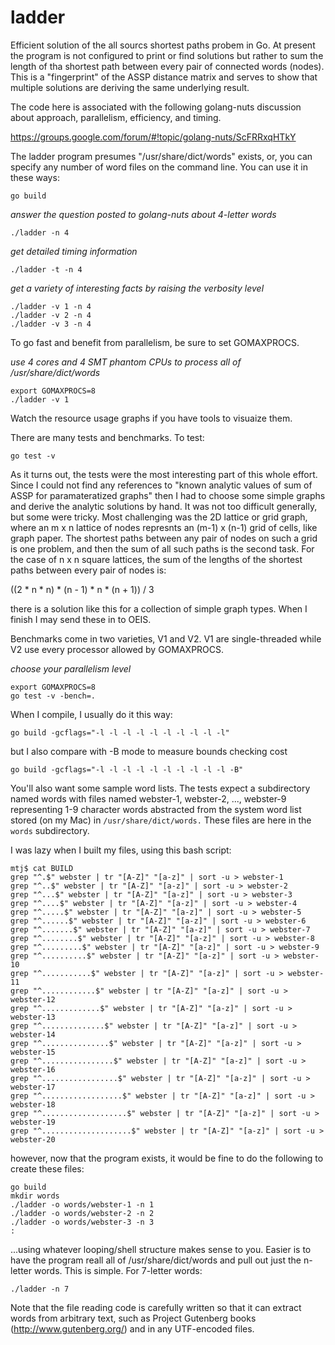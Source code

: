 ladder
======

Efficient solution of the all sourcs shortest paths probem in Go. At present the program is
not configured to print or find solutions but rather to sum the length of tha shortest path
between every pair of connected words (nodes). This is a "fingerprint" of the ASSP distance
matrix and serves to show that multiple solutions are deriving the same underlying result.

The code here is associated with 
the following golang-nuts discussion about approach, parallelism, efficiency, and timing.

https://groups.google.com/forum/#!topic/golang-nuts/ScFRRxqHTkY

The ladder program presumes "/usr/share/dict/words" exists, or, you can specify any number of word files on the command line. You can use it in these ways:

`go build`

_answer the question posted to golang-nuts about 4-letter words_

`./ladder -n 4`

_get detailed timing information_

`./ladder -t -n 4`

_get a variety of interesting facts by raising the verbosity level_


```
./ladder -v 1 -n 4
./ladder -v 2 -n 4
./ladder -v 3 -n 4
```

To go fast and benefit from parallelism, be sure to set GOMAXPROCS.

_use 4 cores and 4 SMT phantom CPUs to process all of /usr/share/dict/words_

```
export GOMAXPROCS=8
./ladder -v 1
```

Watch the resource usage graphs if you have tools to visuaize them.

There are many tests and benchmarks. To test:

```
go test -v
```

As it turns out, the tests were the most interesting part of this whole effort. Since I could not find any references to "known analytic values of sum of ASSP for paramateratized graphs" then I had to choose some simple graphs and derive the analytic solutions by hand. It was not too difficult generally, but some were tricky. Most challenging was the 2D lattice or grid graph, where an m x n lattice of nodes represnts an (m-1) x (n-1) grid of cells, like graph paper. The shortest paths between any pair of nodes on such a grid is one problem, and then the sum of all such paths is the second task. For the case of n x n square lattices, the sum of the lengths of the shortest paths between every pair of nodes is:

((2 * n * n) * (n - 1) * n * (n + 1)) / 3

there is a solution like this for a collection of simple graph types. When I finish I may send these in to OEIS.

Benchmarks come in two varieties, V1 and V2. V1 are single-threaded while V2 use every processor allowed by GOMAXPROCS.

_choose your parallelism level_

```
export GOMAXPROCS=8
go test -v -bench=.
```

When I compile, I usually do it this way:

`go build -gcflags="-l -l -l -l -l -l -l -l -l -l"`

but I also compare with -B mode to measure bounds checking cost

`go build -gcflags="-l -l -l -l -l -l -l -l -l -l -B"`

You'll also want some sample word lists. The tests expect a subdirectory named words with files 
named webster-1, webster-2, ..., webster-9 representing 1-9 character words abstracted from the 
system word list stored (on my Mac) in `/usr/share/dict/words.` These files are here in the `words` 
subdirectory.

I was lazy when I built my files, using this bash script:
```
mtj$ cat BUILD 
grep "^.$" webster | tr "[A-Z]" "[a-z]" | sort -u > webster-1
grep "^..$" webster | tr "[A-Z]" "[a-z]" | sort -u > webster-2
grep "^...$" webster | tr "[A-Z]" "[a-z]" | sort -u > webster-3
grep "^....$" webster | tr "[A-Z]" "[a-z]" | sort -u > webster-4
grep "^.....$" webster | tr "[A-Z]" "[a-z]" | sort -u > webster-5
grep "^......$" webster | tr "[A-Z]" "[a-z]" | sort -u > webster-6
grep "^.......$" webster | tr "[A-Z]" "[a-z]" | sort -u > webster-7
grep "^........$" webster | tr "[A-Z]" "[a-z]" | sort -u > webster-8
grep "^.........$" webster | tr "[A-Z]" "[a-z]" | sort -u > webster-9
grep "^..........$" webster | tr "[A-Z]" "[a-z]" | sort -u > webster-10
grep "^...........$" webster | tr "[A-Z]" "[a-z]" | sort -u > webster-11
grep "^............$" webster | tr "[A-Z]" "[a-z]" | sort -u > webster-12
grep "^.............$" webster | tr "[A-Z]" "[a-z]" | sort -u > webster-13
grep "^..............$" webster | tr "[A-Z]" "[a-z]" | sort -u > webster-14
grep "^...............$" webster | tr "[A-Z]" "[a-z]" | sort -u > webster-15
grep "^................$" webster | tr "[A-Z]" "[a-z]" | sort -u > webster-16
grep "^.................$" webster | tr "[A-Z]" "[a-z]" | sort -u > webster-17
grep "^..................$" webster | tr "[A-Z]" "[a-z]" | sort -u > webster-18
grep "^...................$" webster | tr "[A-Z]" "[a-z]" | sort -u > webster-19
grep "^....................$" webster | tr "[A-Z]" "[a-z]" | sort -u > webster-20
```

however, now that the program exists, it would be fine to do the following to create these files:

```
go build 
mkdir words
./ladder -o words/webster-1 -n 1
./ladder -o words/webster-2 -n 2
./ladder -o words/webster-3 -n 3
:
```

...using whatever looping/shell structure makes sense to you. Easier is to have the program reall all of /usr/share/dict/words and pull out just the n-letter words. This is simple. For 7-letter words:

```
./ladder -n 7
```

Note that the file reading code is carefully written so that it can extract words from arbitrary text, such as Project Gutenberg books (http://www.gutenberg.org/) and in any UTF-encoded files.

